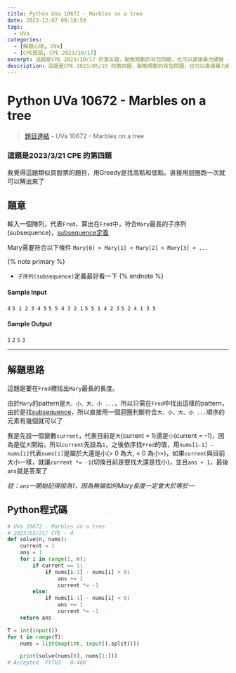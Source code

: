 ```yaml
---
title: Python UVa 10672 - Marbles on a tree
date: 2023-12-07 00:18:59
tags:
  - UVa
categories:
  - [解題心得, UVa]
  - [CPE歷屆, CPE 2023/10/17]
excerpt: 這題是CPE 2023/10/17 的第五題，動態規劃的背包問題，也可以直接暴力硬做 - Python UVa 10672 - Marbles on a tree 解題心得
description: 這題是CPE 2023/05/23 的第四題，動態規劃的背包問題，也可以直接暴力硬做 - Python UVa 10672 - Marbles on a tree 解題心得
---
```

# Python UVa 10672 - Marbles on a tree

>[題目連結](https://onlinejudge.org/index.php?option=onlinejudge&Itemid=8&page=show_problem&category=0&problem=2181&mosmsg=Submission+received+with+ID+28325133) - UVa 10672 - Marbles on a tree 

### 這題是2023/3/21 CPE 的第四題
我覺得這題類似買股票的題目，用Greedy是找高點和低點。直接用迴圈跑一次就可以解出來了

## 題意
輸入一個陣列，代表`Fred`，算出在`Fred`中，符合`Mary`最長的子序列(subsequence)，[subsequence定義](https://web.ntnu.edu.tw/~algo/Subsequence.html)

Mary需要符合以下條件
`Mary[0] > Mary[1] < Mary[2] > Mary[3] < ...`

{% note primary %}
- `子序列(subsequence)`定義最好看一下
{% endnote %}

#### Sample Input 
`4`
`5 1 2 3 4 5`
`5 5 4 3 2 1`
`5 5 1 4 2 3`
`5 2 4 1 3 5`

#### Sample Output 
`1`
`2`
`5`
`3`

---
## 解題思路
這題是要在`Fred`裡找出`Mary`最長的長度。

由於`Mary`的pattern是`大、小、大、小 ...`，所以只需在`Fred`中找出這樣的pattern，由於是找[subsequence](https://web.ntnu.edu.tw/~algo/Subsequence.html)，所以直接用一個迴圈判斷符合`大、小、大、小 ...`順序的元素有幾個就可以了

我是先設一個變數`current`，代表目前是`大`(current = 1)還是`小`(current = -1)，因為是從`大`開始，所以`current`先設為`1`，之後依序找`Fred`的值，用`nums[i-1] - nums[i]`代表`nums[i]`是屬於大還是小(> 0 為大, < 0 為小>)，如果`current`與目前大小一樣，就讓`current *= -1`(切換目前是要找大還是找小)，並且`ans + 1`，最後`ans`就是答案了

*註：`ans`一開始記得設為1，因為無論如何Mary長度一定會大於等於一*

## Python程式碼
```python
# UVa 10672 - Marbles on a tree
# 2023/03/21/ CPE - 4
def solve(n, nums):
    current = 1 
    ans = 1
    for i in range(1, n):
        if current == 1:
            if nums[i-1] - nums[i] > 0: 
                ans += 1
                current *= -1
        else:
            if nums[i-1] - nums[i] < 0: 
                ans += 1
                current *= -1
    return ans

T = int(input())
for t in range(T):
    nums = list(map(int, input().split()))

    print(solve(nums[0], nums[1:]))
# Accepted	PYTH3	0.460
```